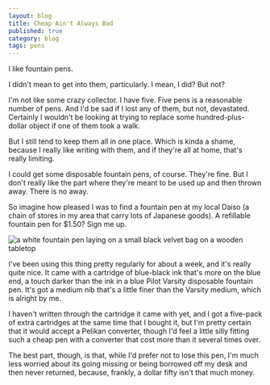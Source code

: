 ```yaml
---
layout: blog
title: Cheap Ain't Always Bad
published: true
category: blog
tags: pens
---
```


I like fountain pens.

I didn't mean to get into them, particularly. I mean, I did? But not?

I'm not like some crazy collector. I have five. Five pens is a reasonable
number of pens. And I'd be sad if I lost any of them, but not, devastated.
Certainly I wouldn't be looking at trying to replace some hundred-plus-dollar
object if one of them took a walk.

But I still tend to keep them all in one place. Which is kinda a shame,
because I really like writing with them, and if they're all at home, that's
really limiting.

I could get some disposable fountain pens, of course. They're fine. But I
don't really like the part where they're meant to be used up and then thrown
away. There is no away.

So imagine how pleased I was to find a fountain pen at my local Daiso (a chain
of stores in my area that carry lots of Japanese goods). A refillable fountain
pen for $1.50? Sign me up.

<img src="{{ site.url }}/assets/cheap-pen.jpeg" alt="a white fountain pen laying on a small black velvet bag on a wooden tabletop">

I've been using this thing pretty regularly for about a week, and it's really
quite nice. It came with a cartridge of blue-black ink that's more on the blue
end, a touch darker than the ink in a blue Pilot Varsity disposable fountain
pen. It's got a medium nib that's a little finer than the Varsity medium, which
is alright by me.

I haven't written through the cartridge it came with yet, and I got a five-pack
of extra cartridges at the same time that I bought it, but I'm pretty certain
that it would accept a Pelikan converter, though I'd feel a little silly fitting
such a cheap pen with a converter that cost more than it several times over.

The best part, though, is that, while I'd prefer not to lose this pen, I'm
much less worried about its going missing or being borrowed off my desk and
then never returned, because, frankly, a dollar fifty isn't that much money.
